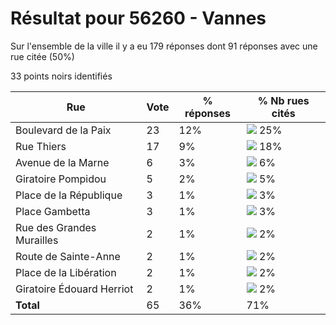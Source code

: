 # Résultat pour 56260 - Vannes

Sur l'ensemble de la ville il y a eu 179 réponses dont 91 réponses avec une rue citée (50%)

33 points noirs identifiés

| Rue | Vote | % réponses | % Nb rues cités|
|-----|------|------------|----------------|
| Boulevard de la Paix | 23 | 12% | <img src="../../img/bar_25.gif" />&nbsp;25%|
| Rue Thiers | 17 | 9% | <img src="../../img/bar_18.gif" />&nbsp;18%|
| Avenue de la Marne | 6 | 3% | <img src="../../img/bar_6.gif" />&nbsp;6%|
| Giratoire Pompidou | 5 | 2% | <img src="../../img/bar_5.gif" />&nbsp;5%|
| Place de la République | 3 | 1% | <img src="../../img/bar_3.gif" />&nbsp;3%|
| Place Gambetta | 3 | 1% | <img src="../../img/bar_3.gif" />&nbsp;3%|
| Rue des Grandes Murailles | 2 | 1% | <img src="../../img/bar_2.gif" />&nbsp;2%|
| Route de Sainte-Anne | 2 | 1% | <img src="../../img/bar_2.gif" />&nbsp;2%|
| Place de la Libération | 2 | 1% | <img src="../../img/bar_2.gif" />&nbsp;2%|
| Giratoire Édouard Herriot | 2 | 1% | <img src="../../img/bar_2.gif" />&nbsp;2%|
| **Total** | 65 | 36% | 71%|
